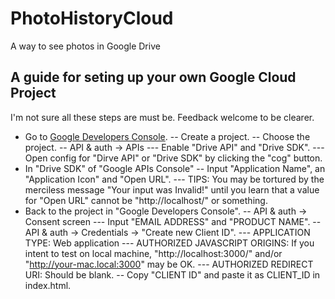 PhotoHistoryCloud
=================

A way to see photos in Google Drive



## A guide for seting up your own Google Cloud Project

I'm not sure all these steps are must be. Feedback welcome to be clearer.

- Go to [Google Developers Console](https://console.developers.google.com/project).
-- Create a project.
-- Choose the project.
-- API & auth -> APIs
--- Enable "Drive API" and "Drive SDK".
--- Open config for "Dirve API" or "Drive SDK" by clicking the "cog" button.
- In "Drive SDK" of "Google APIs Console"
-- Input "Application Name", an "Application Icon" and "Open URL".
--- TIPS: You may be tortured by the merciless message "Your input was Invalid!" until you learn that a value for "Open URL" cannot be "http://localhost/" or something.
- Back to the project in "Google Developers Console".
-- API & auth -> Consent screen
--- Input "EMAIL ADDRESS" and "PRODUCT NAME".
-- API & auth -> Credentials -> "Create new Client ID".
--- APPLICATION TYPE: Web application
--- AUTHORIZED JAVASCRIPT ORIGINS: If you intent to test on local machine, "http://localhost:3000/" and/or "http://your-mac.local:3000" may be OK.
--- AUTHORIZED REDIRECT URI: Should be blank.
-- Copy "CLIENT ID" and paste it as CLIENT_ID in index.html.
